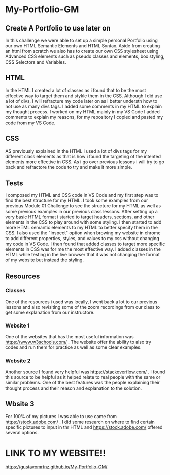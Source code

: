 # My-Portfolio-GM

## Create A Portfolio to use later on

In this challenge we were able to set up a simple personal Portfolio using our own HTML Semantic Elements and HTML Syntax. Aside from creating an html from scratch we also has to create our own CSS stylesheet using Advanced CSS elements such as pseudo classes and elements, box styling, CSS Selectors and Variables. 



## HTML

In the HTML I created a lot of classes as i found that to be the most effective way to target them and stykle them in the CSS. Although I did use a lot of divs, I will refracture my code later on as i better understn how to not use as many divs tags. I added some comments in my HTML to explain my thought process. I worked on my HTML mainly in my VS Code I added comments to explain my reasons, for my repository I copied and pasted my code from my VS Code.



## CSS

AS previously explained in the HTML i used a lot of divs tags for my different class elements as that is how i found the targeting of the intented elements more effective in CSS. As i go over previous lessons i will try to go back and refractore the code to try and make it more simple.

## Tests

I composed my HTML and CSS code in VS Code and my first step was to find the best structure for my HTML. I took some examples from our previous Module 01 Challenge to see the structure for my HTML as well as some previous examples in our previous class lessons. After setting up a very basic HTML format i started to target headers, sections, and other elements in the CSS to play around with some styling. I then started to add more HTML semantic elements to my HTML to better specify them in the CSS. I also used the "inspect" option when browing my website in chrome to add different properties, styles, and values to my css without changing my code in VS Code. I then found that added classes to target more specific elements in CSS was for me the most effective way. I added classes in the HTML while testing in the live browser that it was not changing the format of my website but instead the styling. 

## Resources 

### Classes

One of the resources i used was locally, I went back a lot to our previous lessons and also revisiting some of the zoom recordings from our class to get some explanation from our instructore.

### Website 1

One of the websites that has the most useful information was https://www.w3schools.com/ . The website offer the ability to also try codes and run them for practice as well as some clear examples.

### Website 2

Another source I found very helpful was https://stackoverflow.com/ . I found this source to be helpful as it helped relate to real people with the same or similar problems. One of the best features was the people explaining their thought process and their reason and explanation to the solution.

## Wbsite 3

For 100% of my pictures I was able to use came from https://stock.adobe.com/ . I did some research on where to find certain specific pictures to input in thr HTML and https://stock.adobe.com/ offered several options.

# LINK TO MY WEBSITE!!
https://gustavomrtnz.github.io/My-Portfolio-GM/
